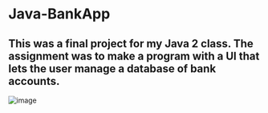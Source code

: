 # Java-BankApp

## This was a final project for my Java 2 class. The assignment was to make a program with a UI that lets the user manage a database of bank accounts. 

![image](https://github.com/user-attachments/assets/2ab5f5c5-6194-44bc-b237-fe0ea281760d)
